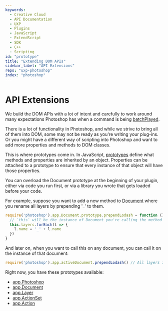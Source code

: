 ```yaml
---
keywords:
  - Creative Cloud
  - API Documentation
  - UXP
  - Plugins
  - JavaScript
  - ExtendScript
  - SDK
  - C++
  - Scripting
id: "prototype"
title: "Extending DOM APIs"
sidebar_label: "API Extensions"
repo: "uxp-photoshop"
index: "photoshop"
---
```

# API Extensions

We build the DOM APIs with a lot of intent and carefully to work around many expectations Photoshop has when a command is being [batchPlayed](../batchplay/). 

There is a lot of functionality in Photoshop, and while we strive to bring all of them into DOM, some may not be ready as you're writing your plug-ins. Or you might have a different way of scripting into Photoshop and want to add more properties and methods to DOM classes.

This is where prototypes come in. In JavaScript, [prototypes](https://developer.mozilla.org/en-US/docs/Learn/JavaScript/Objects/Object_prototypes) define what methods and properties are inherited by an object. Properties can be attached to a prototype to ensure that every instance of that object will have those properties. 

You can overload the Document prototype at the beginning of your plugin, either via code you run first, or via a library you wrote that gets loaded before your code.

For example, suppose you want to add a new method to [Document](../../../classes/document) where you rename all layers by prepending '_' to them. 

```javascript
require('photoshop').app.Document.prototype.prependLodash = function () {
  // `this` will be the instance of Document you're calling the method on
  this.layers.forEach(l => {
    l.name = '_' + l.name
  })
}
```

And later on, when you want to call this on any document, you can call it on the instance of that document:

```javascript
require('photoshop').app.activeDocument.prependLodash() // All layers in the document will be renamed
```

Right now, you have these prototypes available:
 * [app.Photoshop](/ps_reference/classes/photoshop/)
 * [app.Document](/ps_reference/classes/document/)
 * [app.Layer](/ps_reference/classes/layer/)
 * [app.ActionSet](/ps_reference/classes/actionset/)
 * [app.Action](/ps_reference/classes/action/)

